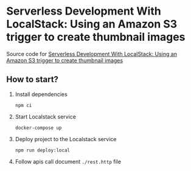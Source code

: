 # Serverless Development With LocalStack: Using an Amazon S3 trigger to create thumbnail images

Source code for [Serverless Development With LocalStack: Using an Amazon S3 trigger to create thumbnail images](https://hoangdv.medium.com/serverless-development-with-localstack-using-an-amazon-s3-trigger-to-create-thumbnail-images-16f2ebc646e5?sk=7b64a3572bfd37bdce1707e7bf5ade52)

## How to start?

1. Install dependencies

    ```shell
    npm ci
    ```

2. Start Localstack service

    ```shell
    docker-compose up
    ```

3. Deploy project to the Localstack service

    ```shell
    npm run deploy:local
    ```

4. Follow apis call document `./rest.http` file


